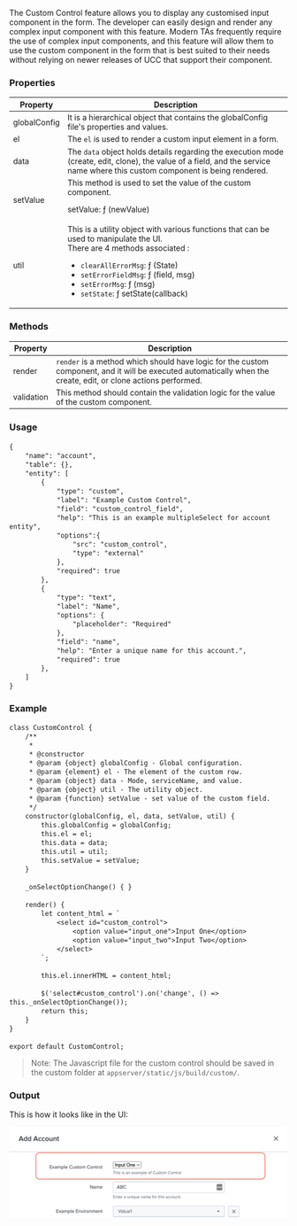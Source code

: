 The Custom Control feature allows you to display any customised input component in the form. The developer can easily design and render any complex input component with this feature. Modern TAs frequently require the use of complex input components, and this feature will allow them to use the custom component in the form that is best suited to their needs without relying on newer releases of UCC that support their component.

### Properties

| Property          | Description |
| ----------------- | ----------- |
| globalConfig       | It is a hierarchical object that contains the globalConfig file's properties and values. |
| el                | The `el` is used to render a custom input element in a form. |
| data              | The `data` object holds details regarding the execution mode (create, edit, clone), the value of a field, and the service name where this custom component is being rendered. |
| setValue          | This method is used to set the value of the custom component. <p>setValue: ƒ (newValue)</p> |
| util              | This is a utility object with various functions that can be used to manipulate the UI. <br>There are 4 methods associated : <ul><li>`clearAllErrorMsg`: ƒ (State)</li><li>`setErrorFieldMsg`: ƒ (field, msg)</li><li>`setErrorMsg`: ƒ (msg)</li><li>`setState`: ƒ setState(callback)</li></ul> |

### Methods

| Property          | Description |
| ----------------- | ----------- |
| render            | `render` is a method which should have logic for the custom component, and it will be executed automatically when the create, edit, or clone actions performed. |
| validation        | This method should contain the validation logic for the value of the custom component. |

### Usage
```
{
    "name": "account",
    "table": {},
    "entity": [
        {
            "type": "custom",
            "label": "Example Custom Control",
            "field": "custom_control_field",
            "help": "This is an example multipleSelect for account entity",
            "options":{
                "src": "custom_control",
                "type": "external"
            },
            "required": true
        },
        {
            "type": "text",
            "label": "Name",
            "options": {
                "placeholder": "Required"
            },
            "field": "name",
            "help": "Enter a unique name for this account.",
            "required": true
        },
    ]
}
```

### Example

```
class CustomControl {
    /**
     *
     * @constructor
     * @param {object} globalConfig - Global configuration.
     * @param {element} el - The element of the custom row.
     * @param {object} data - Mode, serviceName, and value.
     * @param {object} util - The utility object.
     * @param {function} setValue - set value of the custom field.
     */
    constructor(globalConfig, el, data, setValue, util) {
        this.globalConfig = globalConfig;
        this.el = el;
        this.data = data;
        this.util = util;
        this.setValue = setValue;
    }

    _onSelectOptionChange() { }

    render() {
        let content_html = `
            <select id="custom_control">
                <option value="input_one">Input One</option>
                <option value="input_two">Input Two</option>
            </select>
        `;

        this.el.innerHTML = content_html;

        $('select#custom_control').on('change', () => this._onSelectOptionChange());
        return this;
    }
}

export default CustomControl;
```

> Note: The Javascript file for the custom control should be saved in the custom folder at `appserver/static/js/build/custom/`.

### Output

This is how it looks like in the UI:

![image](../images/custom_ui_extensions/Custom_Control_Output.png)

